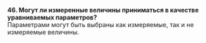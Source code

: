 **46. Могут ли измеренные величины приниматься в качестве уравниваемых параметров?**  
Параметрами могут быть выбраны как измеряемые, так и не измеряемые величины.
